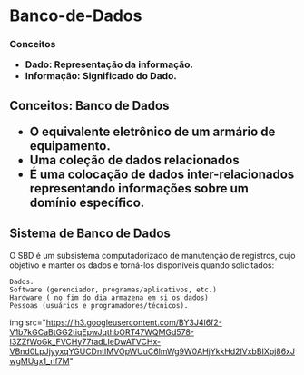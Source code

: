 # Banco-de-Dados

<h3>Conceitos</h>

- Dado: Representação da informação.
- Informação: Significado do Dado.

<h2>Conceitos: Banco de Dados</h>

- O equivalente eletrônico de um armário de equipamento.
- Uma coleção de dados relacionados
- É uma colocação de dados inter-relacionados representando informações sobre um domínio específico.

## Sistema de Banco de Dados

O SBD é um subsistema computadorizado de manutenção de registros, cujo objetivo é manter os dados e torná-los disponíveis quando solicitados:

    Dados. 
    Software (gerenciador, programas/aplicativos, etc.)
    Hardware ( no fim do dia armazena em si os dados)
    Pessoas (usuários e programadores/técnicos).

img src="https://lh3.googleusercontent.com/BY3J4l6f2-V1b7kGCaBtGG2tiqEpwJqthbORT47WQMGd578-I3ZZfWoGk_FVCHy77tadLIeDwATVCHx-VBnd0LpJjyyxqYGUCDntIMVOpWUuC6lmWg9W0AHjYkkHd2lVxbBIXpj86xJwgMUgx1_nf7M"
